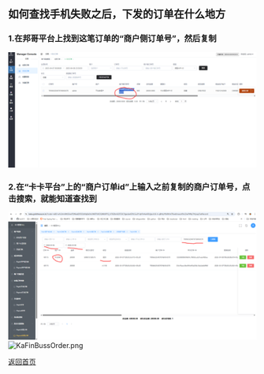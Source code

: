 ## 如何查找手机失败之后，下发的订单在什么地方

### 1.在邦哥平台上找到这笔订单的“商户侧订单号”，然后复制
![FindBussOrder.png](..%2Ffindreleaseorder%2FFindBussOrder.png)

### 2.在“卡卡平台”上的“商户订单id”上输入之前复制的商户订单号，点击搜索，就能知道查找到
![KaFinBussOrder.png](..%2Ffindreleaseorder%2FKaFinBussOrder.png)![KaFinBussOrder.png](..%2FKaFinBussOrder.png)

[返回首页](/README.md)
